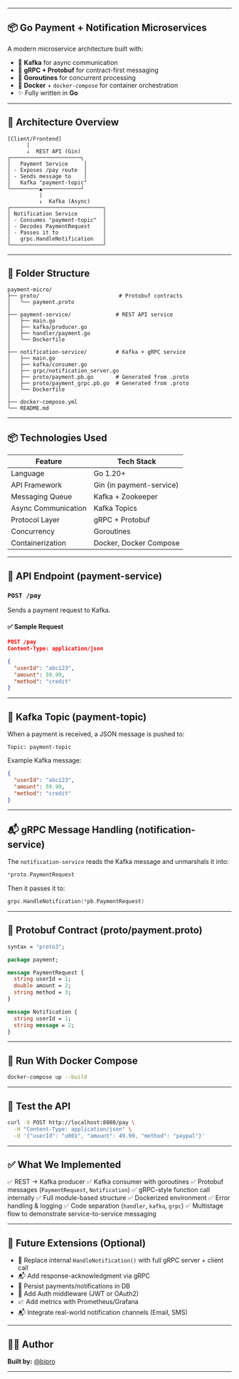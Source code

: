 

---

## 📦 Go Payment + Notification Microservices

A modern microservice architecture built with:

* 🔁 **Kafka** for async communication
* 💬 **gRPC + Protobuf** for contract-first messaging
* 🧠 **Goroutines** for concurrent processing
* 🧱 **Docker** + `docker-compose` for container orchestration
* ✨ Fully written in **Go**

---

## 🚀 Architecture Overview

```text
[Client/Frontend]
      |
      ↓  REST API (Gin)
┌──────────────────────┐
│   Payment Service     │
│ - Exposes /pay route  │
│ - Sends message to    │
│   Kafka "payment-topic"
└─────────▲────────────┘
          |
          ↓  Kafka (Async)
┌─────────────────────────────┐
│ Notification Service        │
│ - Consumes "payment-topic"  │
│ - Decodes PaymentRequest    │
│ - Passes it to              │
│   grpc.HandleNotification   │
└─────────────────────────────┘
```

---

## 📁 Folder Structure

```
payment-micro/
├── proto/                         # Protobuf contracts
│   └── payment.proto
│
├── payment-service/              # REST API service
│   ├── main.go
│   ├── kafka/producer.go
│   ├── handler/payment.go
│   └── Dockerfile
│
├── notification-service/         # Kafka + gRPC service
│   ├── main.go
│   ├── kafka/consumer.go
│   ├── grpc/notification_server.go
│   ├── proto/payment.pb.go       # Generated from .proto
│   ├── proto/payment_grpc.pb.go  # Generated from .proto
│   └── Dockerfile
│
├── docker-compose.yml
└── README.md
```

---

## 📦 Technologies Used

| Feature             | Tech Stack               |
| ------------------- | ------------------------ |
| Language            | Go 1.20+                 |
| API Framework       | Gin (in payment-service) |
| Messaging Queue     | Kafka + Zookeeper        |
| Async Communication | Kafka Topics             |
| Protocol Layer      | gRPC + Protobuf          |
| Concurrency         | Goroutines               |
| Containerization    | Docker, Docker Compose   |

---

## 🔌 API Endpoint (payment-service)

### `POST /pay`

Sends a payment request to Kafka.

#### ✅ Sample Request

```json
POST /pay
Content-Type: application/json

{
  "userId": "abc123",
  "amount": 59.99,
  "method": "credit"
}
```

---

## 🧪 Kafka Topic (payment-topic)

When a payment is received, a JSON message is pushed to:

```
Topic: payment-topic
```

Example Kafka message:

```json
{
  "userId": "abc123",
  "amount": 59.99,
  "method": "credit"
}
```

---

## 📬 gRPC Message Handling (notification-service)

The `notification-service` reads the Kafka message and unmarshals it into:

```go
*proto.PaymentRequest
```

Then it passes it to:

```go
grpc.HandleNotification(*pb.PaymentRequest)
```

---

## 📜 Protobuf Contract (proto/payment.proto)

```proto
syntax = "proto3";

package payment;

message PaymentRequest {
  string userId = 1;
  double amount = 2;
  string method = 3;
}

message Notification {
  string userId = 1;
  string message = 2;
}
```

---

## 🐳 Run With Docker Compose

```bash
docker-compose up --build
```

---

## 🧪 Test the API

```bash
curl -X POST http://localhost:8080/pay \
  -H "Content-Type: application/json" \
  -d '{"userId": "u001", "amount": 49.99, "method": "paypal"}'
```

---

## ✅ What We Implemented

✅ REST → Kafka producer
✅ Kafka consumer with goroutines
✅ Protobuf messages (`PaymentRequest`, `Notification`)
✅ gRPC-style function call internally
✅ Full module-based structure
✅ Dockerized environment
✅ Error handling & logging
✅ Code separation (`handler`, `kafka`, `grpc`)
✅ Multistage flow to demonstrate service-to-service messaging

---

## 🧠 Future Extensions (Optional)

* 🔁 Replace internal `HandleNotification()` with full gRPC server + client call
* 📬 Add response-acknowledgment via gRPC
* 💾 Persist payments/notifications in DB
* 🔐 Add Auth middleware (JWT or OAuth2)
* 📈 Add metrics with Prometheus/Grafana
* 📬 Integrate real-world notification channels (Email, SMS)

---

## 👨‍💻 Author

**Built by:** [@bipro](https://github.com/bipro)

---

